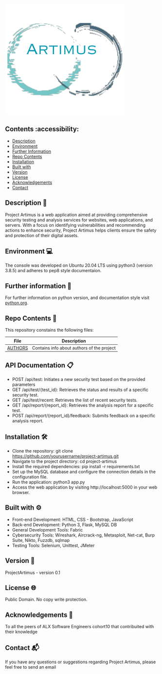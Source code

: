 ![Project_Artimus Logo](./webflask/static/images/projectartimuslogo.png)

## Contents :accessibility:

- [Description](#Description)
- [Environment](#Environment)
- [Further Information](#Furtherinformation)
- [Repo Contents](#FileContents)
- [Installation](#Installation)
- [Built with](#Built-with)
- [Version](#Version)
- [License](#License)
- [Acknowledgements](#Acknowledgements)
- [Contact](#Contact)

## Description 📄
Project Artimus is a web application aimed at providing comprehensive security testing and analysis services for websites, web applications, and servers. With a focus on identifying vulnerabilities and recommending actions to enhance security, Project Artimus helps clients ensure the safety and protection of their digital assets.

## Environment 💻
The console was developed on Ubuntu 20.04 LTS using python3 (version 3.8.5) and adheres to pep8 style documentaion.

## Further information 📑
For further information on python version, and documentation style visit [python.org](https://www.python.org/).

## Repo Contents 📂
This repository constains the following files:

|   **File**   |   **Description**   |
| -------------- | --------------------- |
|[AUTHORS](./AUTHORS) | Contains info about authors of the project |

## API Documentation 📋
* POST /api/test: Initiates a new security test based on the provided parameters
* GET /api/test/{test_id}: Retrieves the status and results of a specific security test.
* GET /api/test/recent: Retrieves the list of recent security tests.
* GET /api/report/{report_id}: Retrieves the analysis report for a specific test.
* POST /api/report/{report_id}/feedback: Submits feedback on a specific analysis report.

## Installation 🛠️
- Clone the repository: git clone https://github.com/yourusername/project-artimus.git
- Navigate to the project directory: cd project-artimus
- Install the required dependencies: pip install -r requirements.txt
- Set up the MySQL database and configure the connection details in the configuration file.
- Run the application: python3 app.py
- Access the web application by visiting http://localhost:5000 in your web browser.


## Built with ⚙️
* Front-end Development: HTML, CSS - Bootstrap, JavaScript
* Back-end Development: Python 3, Flask, MySQL DB
* General Development Tools: Fabric
* Cybersecurity Tools: Wireshark, Aircrack-ng, Metasploit, Net-cat, Burp Suite, Nikto, Fuzzdb, sqlmap
* Testing Tools: Selenium, Unittest, JMeter

## Version 📌
ProjectArtimus - version 0.1

## License 🌐
Public Domain. No copy write protection.

## Acknowledgements 🙌
To all the peers of ALX Software Engineers cohort10 that contribuited with their knowledge

## Contact 📬
If you have any questions or suggestions regarding Project Artimus, please feel free to send an email
